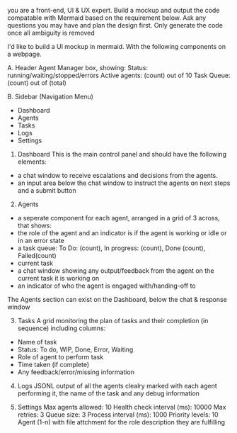 you are a front-end, UI & UX expert. Build a mockup and output the code compatable with Mermaid based on the requirement below. Ask any questions you may have and plan the design first. Only generate the code once all ambiguity is removed

I'd like to build a UI mockup in mermaid. With the following components on a webpage.

A. Header
Agent Manager box, showing:
Status: running/waiting/stopped/errors
Active agents: (count) out of 10
Task Queue: (count) out of (total)

B. Sidebar (Navigation Menu)

- Dashboard
- Agents
- Tasks
- Logs
- Settings

1. Dashboard
   This is the main control panel and should have the following elements:

- a chat window to receive escalations and decisions from the agents.
- an input area below the chat window to instruct the agents on next steps and a submit button

2. Agents

- a seperate component for each agent, arranged in a grid of 3 across, that shows:
- the role of the agent and an indicator is if the agent is working or idle or in an error state
- a task queue: To Do: (count), In progress: (count), Done (count), Failed(count)
- current task
- a chat window showing any output/feedback from the agent on the current task it is working on
- an indicator of who the agent is engaged with/handing-off to

The Agents section can exist on the Dashboard, below the chat & response window

3. Tasks
   A grid monitoring the plan of tasks and their completion (in sequence) including columns:

- Name of task
- Status: To do, WIP, Done, Error, Waiting
- Role of agent to perform task
- Time taken (if complete)
- Any feedback/error/missing information

4. Logs
   JSONL output of all the agents clealry marked with each agent performing it, the name of the task and any debug information

5. Settings
   Max agents allowed: 10
   Health check interval (ms): 10000
   Max retries: 3
   Queue size: 3
   Process interval (ms): 1000
   Priority levels: 10
   Agent (1-n) with file attchment for the role description they are fulfilling
